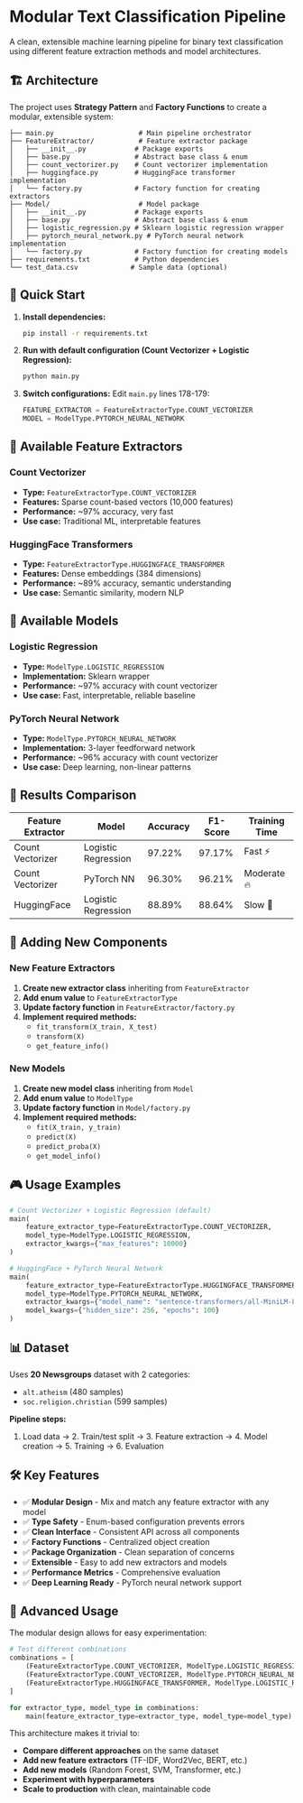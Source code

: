 # Modular Text Classification Pipeline

A clean, extensible machine learning pipeline for binary text classification using different feature extraction methods and model architectures.

## 🏗️ Architecture

The project uses **Strategy Pattern** and **Factory Functions** to create a modular, extensible system:

```
├── main.py                     # Main pipeline orchestrator
├── FeatureExtractor/           # Feature extractor package
│   ├── __init__.py            # Package exports
│   ├── base.py                # Abstract base class & enum
│   ├── count_vectorizer.py    # Count vectorizer implementation
│   ├── huggingface.py         # HuggingFace transformer implementation
│   └── factory.py             # Factory function for creating extractors
├── Model/                      # Model package
│   ├── __init__.py            # Package exports
│   ├── base.py                # Abstract base class & enum
│   ├── logistic_regression.py # Sklearn logistic regression wrapper
│   ├── pytorch_neural_network.py # PyTorch neural network implementation
│   └── factory.py             # Factory function for creating models
├── requirements.txt           # Python dependencies
└── test_data.csv             # Sample data (optional)
```

## 🚀 Quick Start

1. **Install dependencies:**
   ```bash
   pip install -r requirements.txt
   ```

2. **Run with default configuration (Count Vectorizer + Logistic Regression):**
   ```bash
   python main.py
   ```

3. **Switch configurations:**
   Edit `main.py` lines 178-179:
   ```python
   FEATURE_EXTRACTOR = FeatureExtractorType.COUNT_VECTORIZER
   MODEL = ModelType.PYTORCH_NEURAL_NETWORK
   ```

## 🔧 Available Feature Extractors

### Count Vectorizer
- **Type:** `FeatureExtractorType.COUNT_VECTORIZER`
- **Features:** Sparse count-based vectors (10,000 features)
- **Performance:** ~97% accuracy, very fast
- **Use case:** Traditional ML, interpretable features

### HuggingFace Transformers
- **Type:** `FeatureExtractorType.HUGGINGFACE_TRANSFORMER`
- **Features:** Dense embeddings (384 dimensions)
- **Performance:** ~89% accuracy, semantic understanding
- **Use case:** Semantic similarity, modern NLP

## 🤖 Available Models

### Logistic Regression
- **Type:** `ModelType.LOGISTIC_REGRESSION`
- **Implementation:** Sklearn wrapper
- **Performance:** ~97% accuracy with count vectorizer
- **Use case:** Fast, interpretable, reliable baseline

### PyTorch Neural Network
- **Type:** `ModelType.PYTORCH_NEURAL_NETWORK`
- **Implementation:** 3-layer feedforward network
- **Performance:** ~96% accuracy with count vectorizer
- **Use case:** Deep learning, non-linear patterns

## 🎯 Results Comparison

| Feature Extractor | Model | Accuracy | F1-Score | Training Time |
|-------------------|-------|----------|----------|---------------|
| Count Vectorizer | Logistic Regression | 97.22% | 97.17% | Fast ⚡ |
| Count Vectorizer | PyTorch NN | 96.30% | 96.21% | Moderate 🔥 |
| HuggingFace | Logistic Regression | 88.89% | 88.64% | Slow 🐌 |

## 🔌 Adding New Components

### New Feature Extractors
1. **Create new extractor class** inheriting from `FeatureExtractor`
2. **Add enum value** to `FeatureExtractorType`
3. **Update factory function** in `FeatureExtractor/factory.py`
4. **Implement required methods:**
   - `fit_transform(X_train, X_test)`
   - `transform(X)`
   - `get_feature_info()`

### New Models
1. **Create new model class** inheriting from `Model`
2. **Add enum value** to `ModelType`
3. **Update factory function** in `Model/factory.py`
4. **Implement required methods:**
   - `fit(X_train, y_train)`
   - `predict(X)`
   - `predict_proba(X)`
   - `get_model_info()`

## 🎮 Usage Examples

```python
# Count Vectorizer + Logistic Regression (default)
main(
    feature_extractor_type=FeatureExtractorType.COUNT_VECTORIZER,
    model_type=ModelType.LOGISTIC_REGRESSION,
    extractor_kwargs={"max_features": 10000}
)

# HuggingFace + PyTorch Neural Network
main(
    feature_extractor_type=FeatureExtractorType.HUGGINGFACE_TRANSFORMER,
    model_type=ModelType.PYTORCH_NEURAL_NETWORK,
    extractor_kwargs={"model_name": "sentence-transformers/all-MiniLM-L6-v2"},
    model_kwargs={"hidden_size": 256, "epochs": 100}
)
```

## 📊 Dataset

Uses **20 Newsgroups** dataset with 2 categories:
- `alt.atheism` (480 samples)
- `soc.religion.christian` (599 samples)

**Pipeline steps:**
1. Load data → 2. Train/test split → 3. Feature extraction → 4. Model creation → 5. Training → 6. Evaluation

## 🛠️ Key Features

- ✅ **Modular Design** - Mix and match any feature extractor with any model
- ✅ **Type Safety** - Enum-based configuration prevents errors
- ✅ **Clean Interface** - Consistent API across all components
- ✅ **Factory Functions** - Centralized object creation
- ✅ **Package Organization** - Clean separation of concerns
- ✅ **Extensible** - Easy to add new extractors and models
- ✅ **Performance Metrics** - Comprehensive evaluation
- ✅ **Deep Learning Ready** - PyTorch neural network support

## 🚀 Advanced Usage

The modular design allows for easy experimentation:

```python
# Test different combinations
combinations = [
    (FeatureExtractorType.COUNT_VECTORIZER, ModelType.LOGISTIC_REGRESSION),
    (FeatureExtractorType.COUNT_VECTORIZER, ModelType.PYTORCH_NEURAL_NETWORK),
    (FeatureExtractorType.HUGGINGFACE_TRANSFORMER, ModelType.LOGISTIC_REGRESSION),
]

for extractor_type, model_type in combinations:
    main(feature_extractor_type=extractor_type, model_type=model_type)
```

This architecture makes it trivial to:
- **Compare different approaches** on the same dataset
- **Add new feature extractors** (TF-IDF, Word2Vec, BERT, etc.)
- **Add new models** (Random Forest, SVM, Transformer, etc.)
- **Experiment with hyperparameters**
- **Scale to production** with clean, maintainable code 